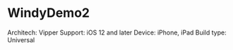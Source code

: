 # WindyDemo2
Architech: Vipper
Support: iOS 12 and later
Device: iPhone, iPad
Build type: Universal
